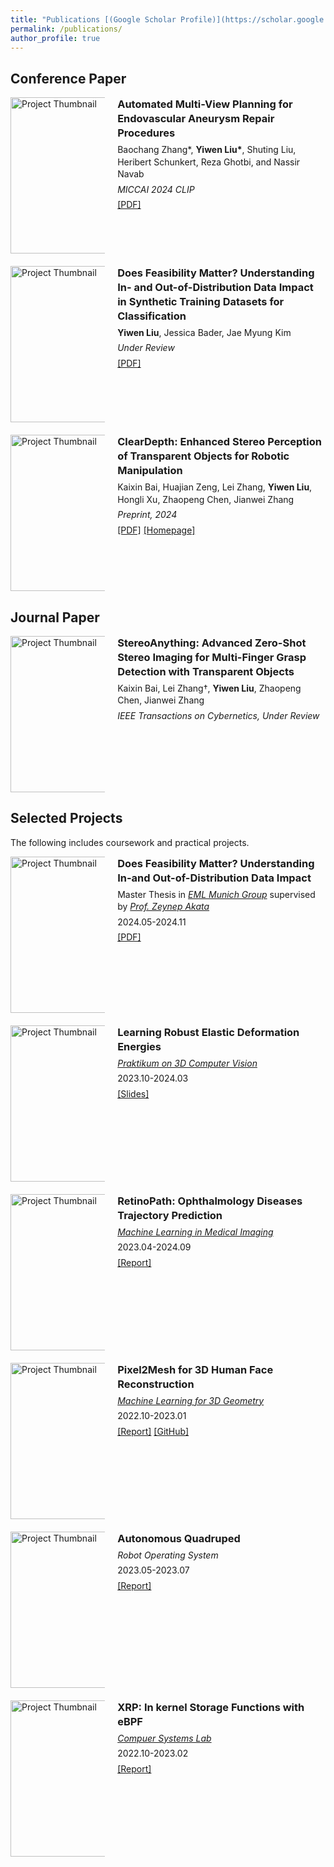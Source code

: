 ```yaml
---
title: "Publications [(Google Scholar Profile)](https://scholar.google.com/citations?user=y9a46-wAAAAJ&hl=en)"
permalink: /publications/
author_profile: true
---
```


## Conference Paper

<div style="display: flex; align-items: flex-start; margin-bottom: 20px; flex-wrap: wrap;">
  <img src="images/paper1.png" alt="Project Thumbnail" style="width: 250px; max-width: 30%; height: auto; margin-right: 20px; min-width: 150px;"/>

  <div style="line-height: 1.4; font-size: 1em; max-width: 65%;">
    <h3 style="margin: 0;">Automated Multi-View Planning for Endovascular Aneurysm Repair Procedures</h3>
    <p style="margin: 5px 0;"> Baochang Zhang*, <b>Yiwen Liu*</b>, Shuting Liu, Heribert Schunkert, Reza Ghotbi, and Nassir Navab </p>
    <p style="margin: 5px 0;"><em>MICCAI 2024 CLIP</em></p>
    <p style="margin: 5px 0;"><a href="pdfs/clip_paper.pdf">[PDF]</a></p>
  </div>
</div>


<div style="display: flex; align-items: flex-start; margin-bottom: 20px; flex-wrap: wrap;">
  <img src="images/teaser.png" alt="Project Thumbnail" style="width: 250px; max-width: 30%; height: auto; margin-right: 20px; min-width: 150px;"/>

  <div style="line-height: 1.4; font-size: 1em; max-width: 65%;">
    <h3 style="margin: 0;">Does Feasibility Matter? Understanding In- and Out-of-Distribution Data Impact in Synthetic Training Datasets for Classification </h3>
    <p style="margin: 5px 0;"> <b>Yiwen Liu</b>, Jessica Bader, Jae Myung Kim </p>
    <p style="margin: 5px 0;"><em>Under Review</em></p>
    <p style="margin: 5px 0;"> <a href="pdfs/ThesisPaper.pdf">[PDF]</a> </p>
  </div>
</div>

<div style="display: flex; align-items: flex-start; margin-bottom: 20px; flex-wrap: wrap;">
  <img src="images/paper2.png" alt="Project Thumbnail" style="width: 250px; max-width: 30%; height: auto; margin-right: 20px; min-width: 150px;"/>

  <div style="line-height: 1.4; font-size: 1em; max-width: 65%;">
    <h3 style="margin: 0;">ClearDepth: Enhanced Stereo Perception of Transparent Objects for Robotic Manipulation</h3>
    <p style="margin: 5px 0;"> Kaixin Bai, Huajian Zeng, Lei Zhang, <b>Yiwen Liu</b>, Hongli Xu, Zhaopeng Chen, Jianwei Zhang</p>
    <p style="margin: 5px 0;"><em>Preprint, 2024</em></p>
    <p style="margin: 5px 0;"><a href="https://arxiv.org/pdf/2409.08926">[PDF]</a> <a href="https://sites.google.com/view/cleardepth/">[Homepage]</a></p>
  </div>
</div>




## Journal Paper


<div style="display: flex; align-items: flex-start; margin-bottom: 20px; flex-wrap: wrap;">
  <img src="images/paper3.png" alt="Project Thumbnail" style="width: 250px; max-width: 30%; height: auto; margin-right: 20px; min-width: 150px;"/>

  <div style="line-height: 1.4; font-size: 1em; max-width: 65%;">
    <h3 style="margin: 0;">StereoAnything: Advanced Zero-Shot Stereo Imaging for Multi-Finger Grasp Detection with Transparent Objects</h3>
    <p style="margin: 5px 0;"> Kaixin Bai, Lei Zhang†, <b>Yiwen Liu</b>, Zhaopeng Chen, Jianwei Zhang </p>
    <p style="margin: 5px 0;"><em>IEEE Transactions on Cybernetics, Under Review</em></p>
  </div>
</div>


## Selected Projects
The following includes coursework and practical projects.

<div style="display: flex; align-items: flex-start; margin-bottom: 20px; flex-wrap: wrap;">
  <img src="images/main_result.png" alt="Project Thumbnail" style="width: 250px; max-width: 30%; height: auto; margin-right: 20px; min-width: 150px;"/>

  <div style="line-height: 1.4; font-size: 1em; max-width: 65%;">
    <h3 style="margin: 0;">Does Feasibility Matter? Understanding In-and Out-of-Distribution Data Impact</h3>
    <p style="margin: 5px 0;"> Master Thesis in <em><a href="https://www.eml-munich.de/">EML Munich Group</a></em> supervised by <em><a href="https://www.eml-munich.de/people/zeynep-akata">Prof. Zeynep Akata</a></em> </p>
    <p style="margin: 5px 0;">2024.05-2024.11</p>
    <p style="margin: 5px 0;"><a href="pdfs/Master_Thesis_compressed.pdf">[PDF]</a></p>
  </div>
</div>



<div style="display: flex; align-items: flex-start; margin-bottom: 20px; flex-wrap: wrap;">
  <img src="images/3dpr.png" alt="Project Thumbnail" style="width: 250px; max-width: 30%; height: auto; margin-right: 20px; min-width: 150px;"/>

  <div style="line-height: 1.4; font-size: 1em; max-width: 65%;">
    <h3 style="margin: 0;">Learning Robust Elastic Deformation Energies</h3>
    <p style="margin: 5px 0;"><em><a href="https://www.cs.cit.tum.de/camp/teaching/practical-courses/praktikum-on-3d-computer-vision-ws-2024-25/">Praktikum on 3D Computer Vision</a></em></p>
    <p style="margin: 5px 0;">2023.10-2024.03</p>
    <p style="margin: 5px 0;"><a href="https://docs.google.com/presentation/d/1SPjrXZ4mIGzeg6HSqDdhEAqmf5s7y4SX1DS6h4KUbos/edit?usp=sharing">[Slides]</a></p>
  </div>
</div>




<div style="display: flex; align-items: flex-start; margin-bottom: 20px; flex-wrap: wrap;">
  <img src="images/retino.png" alt="Project Thumbnail" style="width: 250px; max-width: 30%; height: auto; margin-right: 20px; min-width: 150px;"/>

  <div style="line-height: 1.4; font-size: 1em; max-width: 65%;">
    <h3 style="margin: 0;">RetinoPath: Ophthalmology Diseases Trajectory Prediction</h3>
    <p style="margin: 5px 0;"><em><a href="https://www.cs.cit.tum.de/camp/teaching/practical-courses/machine-learning-in-medical-imaging-ws-2024-25/">Machine Learning in Medical Imaging</a></em></p>
    <p style="margin: 5px 0;">2023.04-2024.09</p>
    <p style="margin: 5px 0;"><a href="pdfs/RetinoPath_paper.pdf">[Report]</a></p>
  </div>
</div>

<div style="display: flex; align-items: flex-start; margin-bottom: 20px; flex-wrap: wrap;">
  <img src="images/p2mface.png" alt="Project Thumbnail" style="width: 250px; max-width: 30%; height: auto; margin-right: 20px; min-width: 150px;"/>

  <div style="line-height: 1.4; font-size: 1em; max-width: 65%;">
    <h3 style="margin: 0;">Pixel2Mesh for 3D Human Face Reconstruction</h3>
    <p style="margin: 5px 0;"><em><a href="https://www.cs.cit.tum.de/cg/teaching/winter-term-22-23/machine-learning-for-3d-geometry/">Machine Learning for 3D Geometry</a></em></p>
    <p style="margin: 5px 0;">2022.10-2023.01</p>
    <p style="margin: 5px 0;"><a href="pdfs/Pixel2Mesh_for_3D_Human_Face_Reconstruction.pdf">[Report]</a> <a href="https://github.com/Yiveen/Pixel2MeshFor3DFaceReconstruction">[GitHub]</a></p>
  </div>
</div>


<div style="display: flex; align-items: flex-start; margin-bottom: 20px; flex-wrap: wrap;">
  <img src="images/ros.png" alt="Project Thumbnail" style="width: 250px; max-width: 30%; height: auto; margin-right: 20px; min-width: 150px;"/>

  <div style="line-height: 1.4; font-size: 1em; max-width: 65%;">
    <h3 style="margin: 0;">Autonomous Quadruped</h3>
    <p style="margin: 5px 0;"><em>Robot Operating System</em></p>
    <p style="margin: 5px 0;">2023.05-2023.07</p>
    <p style="margin: 5px 0;"><a href="pdfs/Intro2ROS.pdf">[Report]</a></p>
  </div>
</div>


<div style="display: flex; align-items: flex-start; margin-bottom: 20px; flex-wrap: wrap;">
  <img src="images/sys.png" alt="Project Thumbnail" style="width: 250px; max-width: 30%; height: auto; margin-right: 20px; min-width: 150px;"/>

  <div style="line-height: 1.4; font-size: 1em; max-width: 65%;">
    <h3 style="margin: 0;">XRP: In kernel Storage Functions with eBPF</h3>
    <p style="margin: 5px 0;"><em><a href="https://dse.in.tum.de/computer-systems-lab-sose2021/">Compuer Systems Lab</a></em></p>
    <p style="margin: 5px 0;">2022.10-2023.02</p>
    <p style="margin: 5px 0;"><a href="pdfs/sys_lab_ws23.pdf">[Report]</a></p>
  </div>
</div>

<style>
  /* Media query for smaller screens */
  @media (max-width: 600px) {
    div[style*="display: flex;"] {
      flex-direction: column; /* Stack the image and text vertically */
      align-items: center; /* Center-align for smaller screens */
    }

    div[style*="line-height: 1.4;"] {
      font-size: 1.1em; /* Slightly increase font size on small screens */
      text-align: center; /* Center text for a more balanced mobile layout */
    }

    img[style*="width: 250px;"] {
      width: 80%; /* Make the image larger on small screens */
      margin-bottom: 10px; /* Add space below the image */
    }
  }
</style>
